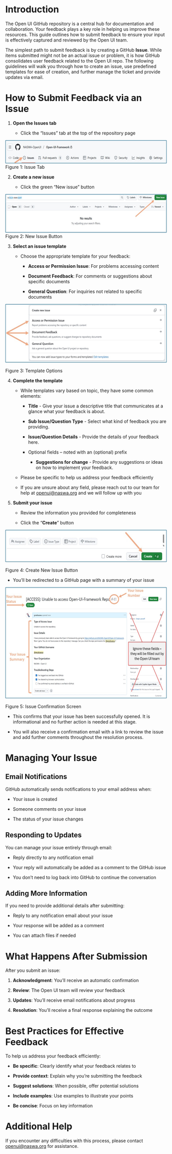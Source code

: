 # Introduction

The Open UI GitHub repository is a central hub for documentation and
collaboration. Your feedback plays a key role in helping us improve
these resources. This guide outlines how to submit feedback to ensure
your input is effectively captured and reviewed by the Open UI team.

The simplest path to submit feedback is by creating a GitHub **Issue**.
While items submitted might not be an actual issue or problem, it is how
GitHub consolidates user feedback related to the Open UI repo. The
following guidelines will walk you through how to create an issue, use
predefined templates for ease of creation, and further manage the ticket
and provide updates via email.

# How to Submit Feedback via an Issue

1.  **Open the Issues tab**

    - Click the “Issues” tab at the top of the repository page

<img src="./media/Image2.jpg" style="width:6.46875in;height:0.74634in" />
Figure 1: Issue Tab

2.  **Create a new issue**

    - Click the green “New issue” button

<img src="./media/Image3.jpg" style="width:6.46875in;height:1.25in"/>
Figure 2: New Issue Button

3.  **Select an issue template**

    - Choose the appropriate template for your feedback:

      - **Access or Permission Issue**: For problems accessing content

      - **Document Feedback**: For comments or suggestions about
        specific documents

      - **General Question**: For inquiries not related to specific
        documents

<img src="./media/Image4.jpg" style="width:6.68403in;height:1.89583in"/>

Figure 3: Template Options

4.  **Complete the template**

    - While templates vary based on topic, they have some common
      elements:

        - **Title** - Give your issue a descriptive title that communicates at a glance what your feedback is about.

        - **Sub Issue/Question Type** - Select what kind of feedback you are providing.

        - **Issue/Question Details** - Provide the details of your feedback here.

      - Optional fields – noted with an (optional) prefix

        - **Suggestions for change** - Provide any suggestions or ideas on how to implement your feedback.


    - Please be specific to help us address your feedback efficiently

    - If you are unsure about any field, please reach out to our team
      for help at openui@naswa.org and we will follow up with you

5.  **Submit your issue**

    - Review the information you provided for completeness

    - Click the “**Create**” button

<img src="./media/Image5.jpg" style="width:6.53125in;height:1.04722in"/>

Figure 4: Create New Issue Button

- You’ll be redirected to a GitHub page with a summary of your issue

 <img src="./media/Image6.jpg" style="width:6.5in;height:3.60139in"/>

Figure 5: Issue Confirmation Screen

- This confirms that your issue has been successfully opened. It is
  informational and no further action is needed at this stage.

- You will also receive a confirmation email with a link to review the
  issue and add further comments throughout the resolution process.

# Managing Your Issue

## Email Notifications

GitHub automatically sends notifications to your email address when:

- Your issue is created

- Someone comments on your issue

- The status of your issue changes

## Responding to Updates

You can manage your issue entirely through email:

- Reply directly to any notification email

- Your reply will automatically be added as a comment to the GitHub
  issue

- You don’t need to log back into GitHub to continue the conversation

## Adding More Information

If you need to provide additional details after submitting:

- Reply to any notification email about your issue

- Your response will be added as a comment

- You can attach files if needed

# What Happens After Submission

After you submit an issue:

1.  **Acknowledgment**: You’ll receive an automatic confirmation

2.  **Review**: The Open UI team will review your feedback

3.  **Updates**: You’ll receive email notifications about progress

4.  **Resolution**: You’ll receive a final response explaining the
    outcome

# Best Practices for Effective Feedback

To help us address your feedback efficiently:

- **Be specific**: Clearly identify what your feedback relates to

- **Provide context**: Explain why you’re submitting the feedback

- **Suggest solutions**: When possible, offer potential solutions

- **Include examples**: Use examples to illustrate your points

- **Be concise**: Focus on key information

# Additional Help

If you encounter any difficulties with this process, please contact
<openui@naswa.org> for assistance.
